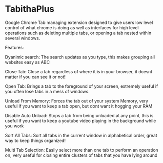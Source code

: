 # TabithaPlus
Google Chrome Tab managing extension designed to give users low level control of what chrome is doing as well as interfaces for high level operations such as deleting multiple tabs, or opening a tab nested within several windows.

Features:

Dyanimic search:
  The search updates as you type, this makes grouping all websites easy as ABC

Close Tab:
  Close a tab regardless of where it is in your browser, it doesnt matter if you can see it or not!
  
Open Tab:
  Brings a tab to the foreground of your screen, extremely useful if you often lose tabs in a mess of windows
  
Unload From Memory:
  Forces the tab out of your system Memory, very useful if you want to keep a tab open, but dont want it hogging your RAM
  
Disable Auto Unload:
  Stops a tab from being unloaded at any point, this is useful if you want to keep a youtube video playing in the background while you work
  
Sort All Tabs:
  Sort all tabs in the current window in alphabetical order, great way to keep things organized!

Multi Tab Selection:
  Easily select more than one tab to perform an operation on, very useful for closing entire clusters of tabs that you have lying around
  

